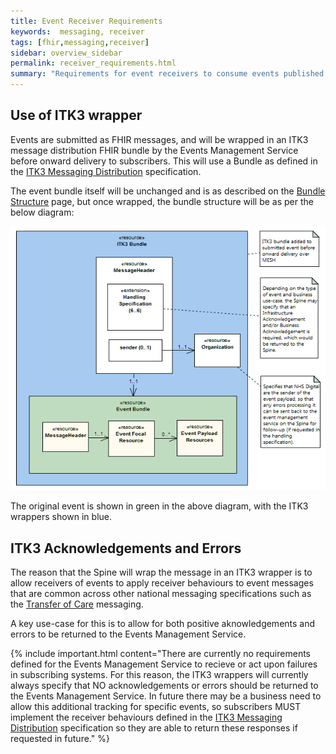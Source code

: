 ```yaml
---
title: Event Receiver Requirements
keywords:  messaging, receiver
tags: [fhir,messaging,receiver]
sidebar: overview_sidebar
permalink: receiver_requirements.html
summary: "Requirements for event receivers to consume events published by the EMS"
---
```


## Use of ITK3 wrapper ##

Events are submitted as FHIR messages, and will be wrapped in an ITK3 message distribution FHIR bundle by the Events Management Service before onward delivery to subscribers. This will use a Bundle as defined in the [ITK3 Messaging Distribution](https://developer.nhs.uk/apis/itk3messagedistribution/) specification.

The event bundle itself will be unchanged and is as described on the [Bundle Structure](explore_bundle_structure.html) page, but once wrapped, the bundle structure will be as per the below diagram:

![ITK3 wrapped event bundle](images/receiver/ITK3WrappedEvent.gif)

The original event is shown in green in the above diagram, with the ITK3 wrappers shown in blue.

## ITK3 Acknowledgements and Errors ##

The reason that the Spine will wrap the message in an ITK3 wrapper is to allow receivers of events to apply receiver behaviours to event messages that are common across other national messaging specifications such as the [Transfer of Care](https://developer.nhs.uk/transfer-care-specification-versions/) messaging.

A key use-case for this is to allow for both positive aknowledgements and errors to be returned to the Events Management Service.

{% include important.html content="There are currently no requirements defined for the Events Management Service to recieve or act upon failures in subscribing systems. For this reason, the ITK3 wrappers will currently always specify that NO acknowledgements or errors should be returned to the Events Management Service. In future there may be a business need to allow this additional tracking for specific events, so subscribers MUST implement the receiver behaviours defined in the [ITK3 Messaging Distribution](https://developer.nhs.uk/apis/itk3messagedistribution/) specification so they are able to return these responses if requested in future." %}

